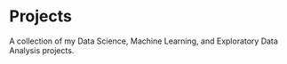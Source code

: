 # Projects
A collection of my Data Science, Machine Learning, and Exploratory Data Analysis projects.
